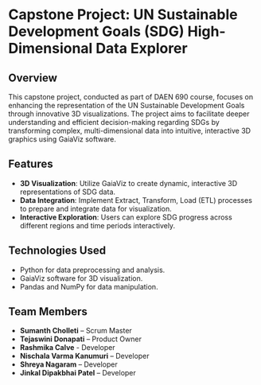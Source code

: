 # Capstone Project: UN Sustainable Development Goals (SDG) High-Dimensional Data Explorer

## Overview
This capstone project, conducted as part of DAEN 690 course, focuses on enhancing the representation of the UN Sustainable Development Goals through innovative 3D visualizations. The project aims to facilitate deeper understanding and efficient decision-making regarding SDGs by transforming complex, multi-dimensional data into intuitive, interactive 3D graphics using GaiaViz software.

## Features
- **3D Visualization**: Utilize GaiaViz to create dynamic, interactive 3D representations of SDG data.
- **Data Integration**: Implement Extract, Transform, Load (ETL) processes to prepare and integrate data for visualization.
- **Interactive Exploration**: Users can explore SDG progress across different regions and time periods interactively.

## Technologies Used
- Python for data preprocessing and analysis.
- GaiaViz software for 3D visualization.
- Pandas and NumPy for data manipulation.


## Team Members
- **Sumanth Cholleti** – Scrum Master
- **Tejaswini Donapati** – Product Owner
- **Rashmika Calve** - Developer 
- **Nischala Varma Kanumuri** – Developer
- **Shreya Nagaram** – Developer
- **Jinkal Dipakbhai Patel** – Developer
